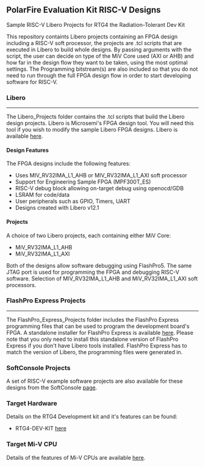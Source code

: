 ## PolarFire Evaluation Kit RISC-V Designs

Sample RISC-V Libero Projects for RTG4 the Radiation-Tolerant Dev Kit

This repository containts Libero projects containing an FPGA design including a RISC-V soft processor, the projects are .tcl scripts that are executed in Libero to build whole designs. By passing arguments with the script, the user can decide on type of the MiV Core used (AXI or AHB) and how far in the design flow they want to be taken, using the most optimal settings.
The Programming bitstream(s) are also included so that you do not need to run through the full FPGA design flow in order to start developing software for RISC-V.

### Libero
--------------------
The Libero_Projects folder contains the .tcl scripts that build the Libero design projects. Libero is Microsemi's FPGA design tool. You will need this tool if you wish to modify the sample Libero FPGA designs. Libero is available 
[here](https://www.microsemi.com/products/fpga-soc/design-resources/design-software/libero-soc#downloads).

#### Design Features
The FPGA designs include the following features:
* Uses MIV_RV32IMA_L1_AHB or MIV_RV32IMA_L1_AXI soft processor
* Support for Engineering Sample FPGA (MPF300T_ES)
* RISC-V debug block allowing on-target debug using openocd/GDB
* LSRAM for code/data
* User peripherals such as GPIO, Timers, UART
* Designs created with Libero v12.1

#### Projects
A choice of two Libero projects, each containing either MiV Core:

* MiV_RV32IMA_L1_AHB
* MiV_RV32IMA_L1_AXI

Both of the designs allow software debugging using FlashPro5. The same JTAG port is used for programming the FPGA and debugging RISC-V software. Selection of MIV_RV32IMA_L1_AHB and MiV_RV32IMA_L1_AXI soft processors.

### FlashPro Express Projects
---------------------
The FlashPro_Express_Projects folder includes the FlashPro Express programming files that can be used to program the development board's FPGA. A standalone installer for FlashPro Express is available [here](http://www.microsemi.com/products/fpga-soc/design-resources/programming/flashpro#software). 
Please note that you only need to install this standalone version of FlashPro Express if you don't have Libero tools installed. FlashPro Express has to match the version of Libero, the programming files were generated in.

### SoftConsole Projects
A set of RISC-V example software projects are also available for these designs from the SoftConsole [page](https://github.com/RISCV-on-Microsemi-FPGA/SoftConsole).

### Target Hardware
Details on the RTG4 Development kit and it's features can be found:
* RTG4-DEV-KIT [here](https://www.microsemi.com/product-directory/dev-kits-solutions/3865-rtg4-kits)

### Target Mi-V CPU
Details of the features of Mi-V CPUs are available [here](https://github.com/RISCV-on-Microsemi-FPGA/CPUs).

